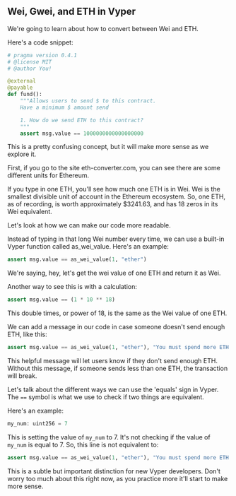## Wei, Gwei, and ETH in Vyper

We're going to learn about how to convert between Wei and ETH.

Here's a code snippet:

```python
# pragma version 0.4.1
# @license MIT
# @author You!

@external
@payable
def fund():
    """Allows users to send $ to this contract.
    Have a minimum $ amount send

    1. How do we send ETH to this contract?
    """
    assert msg.value == 1000000000000000000
```

This is a pretty confusing concept, but it will make more sense as we explore it. 

First, if you go to the site eth-converter.com, you can see there are some different units for Ethereum. 

If you type in one ETH, you'll see how much one ETH is in Wei. Wei is the smallest divisible unit of account in the Ethereum ecosystem. So, one ETH, as of recording, is worth approximately $3241.63, and has 18 zeros in its Wei equivalent.

Let's look at how we can make our code more readable. 

Instead of typing in that long Wei number every time, we can use a built-in Vyper function called as_wei_value. Here's an example:

```python
assert msg.value == as_wei_value(1, "ether")
```

We're saying, hey, let's get the wei value of one ETH and return it as Wei.

Another way to see this is with a calculation:

```python
assert msg.value == (1 * 10 ** 18) 
```

This double times, or power of 18, is the same as the Wei value of one ETH.

We can add a message in our code in case someone doesn't send enough ETH, like this:

```python
assert msg.value == as_wei_value(1, "ether"), "You must spend more ETH!"
```

This helpful message will let users know if they don't send enough ETH. Without this message, if someone sends less than one ETH, the transaction will break. 

Let's talk about the different ways we can use the 'equals' sign in Vyper. The `==` symbol is what we use to check if two things are equivalent. 

Here's an example:

```python
my_num: uint256 = 7
```

This is setting the value of `my_num` to 7. It's not checking if the value of `my_num` is equal to 7. So, this line is not equivalent to:

```python
assert msg.value == as_wei_value(1, "ether"), "You must spend more ETH!"
```

This is a subtle but important distinction for new Vyper developers. Don't worry too much about this right now, as you practice more it'll start to make more sense. 
